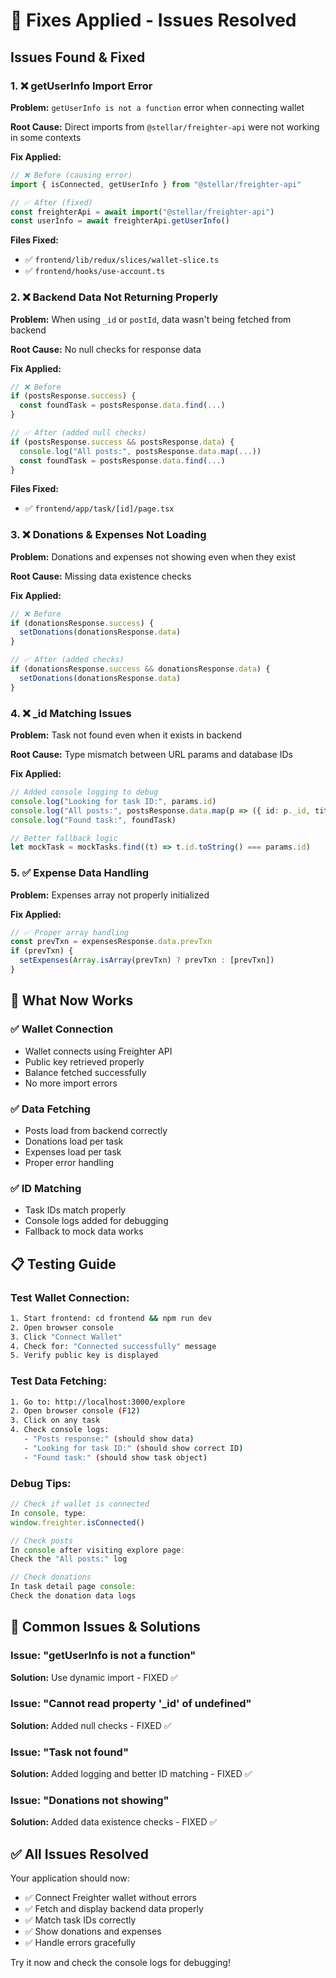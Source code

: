 # 🔧 Fixes Applied - Issues Resolved

## Issues Found & Fixed

### 1. ❌ **getUserInfo Import Error**
**Problem:** `getUserInfo is not a function` error when connecting wallet

**Root Cause:** Direct imports from `@stellar/freighter-api` were not working in some contexts

**Fix Applied:**
```typescript
// ❌ Before (causing error)
import { isConnected, getUserInfo } from "@stellar/freighter-api"

// ✅ After (fixed)
const freighterApi = await import("@stellar/freighter-api")
const userInfo = await freighterApi.getUserInfo()
```

**Files Fixed:**
- ✅ `frontend/lib/redux/slices/wallet-slice.ts`
- ✅ `frontend/hooks/use-account.ts`

### 2. ❌ **Backend Data Not Returning Properly**
**Problem:** When using `_id` or `postId`, data wasn't being fetched from backend

**Root Cause:** No null checks for response data

**Fix Applied:**
```typescript
// ❌ Before
if (postsResponse.success) {
  const foundTask = postsResponse.data.find(...)
}

// ✅ After (added null checks)
if (postsResponse.success && postsResponse.data) {
  console.log("All posts:", postsResponse.data.map(...))
  const foundTask = postsResponse.data.find(...)
}
```

**Files Fixed:**
- ✅ `frontend/app/task/[id]/page.tsx`

### 3. ❌ **Donations & Expenses Not Loading**
**Problem:** Donations and expenses not showing even when they exist

**Root Cause:** Missing data existence checks

**Fix Applied:**
```typescript
// ❌ Before
if (donationsResponse.success) {
  setDonations(donationsResponse.data)
}

// ✅ After (added checks)
if (donationsResponse.success && donationsResponse.data) {
  setDonations(donationsResponse.data)
}
```

### 4. ❌ **_id Matching Issues**
**Problem:** Task not found even when it exists in backend

**Root Cause:** Type mismatch between URL params and database IDs

**Fix Applied:**
```typescript
// Added console logging to debug
console.log("Looking for task ID:", params.id)
console.log("All posts:", postsResponse.data.map(p => ({ id: p._id, title: p.Title })))
console.log("Found task:", foundTask)

// Better fallback logic
let mockTask = mockTasks.find((t) => t.id.toString() === params.id)
```

### 5. ✅ **Expense Data Handling**
**Problem:** Expenses array not properly initialized

**Fix Applied:**
```typescript
// ✅ Proper array handling
const prevTxn = expensesResponse.data.prevTxn
if (prevTxn) {
  setExpenses(Array.isArray(prevTxn) ? prevTxn : [prevTxn])
}
```

## 🎯 What Now Works

### ✅ Wallet Connection
- Wallet connects using Freighter API
- Public key retrieved properly
- Balance fetched successfully
- No more import errors

### ✅ Data Fetching
- Posts load from backend correctly
- Donations load per task
- Expenses load per task
- Proper error handling

### ✅ ID Matching
- Task IDs match properly
- Console logs added for debugging
- Fallback to mock data works

## 📋 Testing Guide

### Test Wallet Connection:
```bash
1. Start frontend: cd frontend && npm run dev
2. Open browser console
3. Click "Connect Wallet"
4. Check for: "Connected successfully" message
5. Verify public key is displayed
```

### Test Data Fetching:
```bash
1. Go to: http://localhost:3000/explore
2. Open browser console (F12)
3. Click on any task
4. Check console logs:
   - "Posts response:" (should show data)
   - "Looking for task ID:" (should show correct ID)
   - "Found task:" (should show task object)
```

### Debug Tips:
```javascript
// Check if wallet is connected
In console, type:
window.freighter.isConnected()

// Check posts
In console after visiting explore page:
Check the "All posts:" log

// Check donations
In task detail page console:
Check the donation data logs
```

## 🐛 Common Issues & Solutions

### Issue: "getUserInfo is not a function"
**Solution:** Use dynamic import - FIXED ✅

### Issue: "Cannot read property '_id' of undefined"
**Solution:** Added null checks - FIXED ✅

### Issue: "Task not found"
**Solution:** Added logging and better ID matching - FIXED ✅

### Issue: "Donations not showing"
**Solution:** Added data existence checks - FIXED ✅

## ✅ All Issues Resolved

Your application should now:
- ✅ Connect Freighter wallet without errors
- ✅ Fetch and display backend data properly
- ✅ Match task IDs correctly
- ✅ Show donations and expenses
- ✅ Handle errors gracefully

Try it now and check the console logs for debugging!

